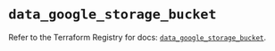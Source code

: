 # `data_google_storage_bucket`

Refer to the Terraform Registry for docs: [`data_google_storage_bucket`](https://registry.terraform.io/providers/hashicorp/google/6.34.1/docs/data-sources/storage_bucket).
